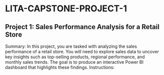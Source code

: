 # LITA-CAPSTONE-PROJECT-1

## Project 1: Sales Performance Analysis for a Retail Store
Summary: In this project, you are tasked with analyzing the sales performance of a retail store. 
You will need to explore sales data to uncover key insights such as top-selling products, regional 
performance, and monthly sales trends. The goal is to produce an interactive Power BI 
dashboard that highlights these findings.
Instructions:
